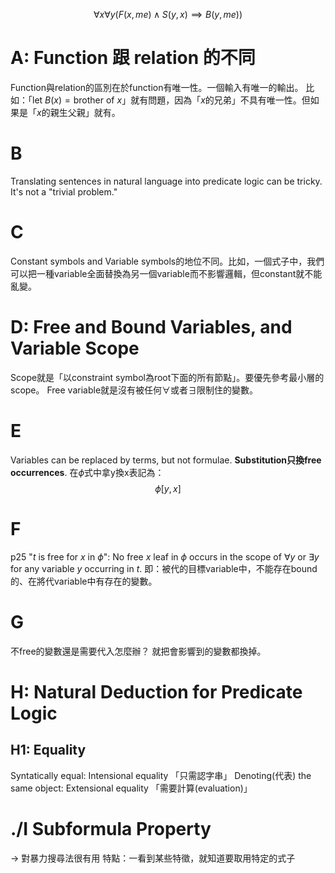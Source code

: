 
$$
\forall x\forall y(F(x,me)\land S(y,x) \implies B(y, me))
$$
# A: Function 跟 relation 的不同
Function與relation的區別在於function有唯一性。一個輸入有唯一的輸出。
比如：「$\text{let}\ B(x) =\text{brother of }x$」就有問題，因為「$x$的兄弟」不具有唯一性。但如果是「$x$的親生父親」就有。

# B
Translating sentences in natural language into predicate logic can be tricky. It's not a "trivial problem."

# C
Constant symbols and Variable symbols的地位不同。比如，一個式子中，我們可以把一種variable全面替換為另一個variable而不影響邏輯，但constant就不能亂變。

# D: Free and Bound Variables, and Variable Scope
Scope就是「以constraint symbol為root下面的所有節點」。要優先參考最小層的scope。
Free variable就是沒有被任何$\forall$或者$\exists$限制住的變數。

# E
Variables can be replaced by terms, but not formulae. **Substitution只換free occurrences**.
在$\phi$式中拿y換x表記為：
$$
\phi[y,x]
$$

# F
p25
"$t$ is free for $x$ in $\phi$": No free $x$ leaf in $\phi$ occurs in the scope of $\forall y$ or $\exists y$ for any variable $y$ occurring in $t$.
即：被代的目標variable中，不能存在bound的、在將代variable中有存在的變數。

# G
不free的變數還是需要代入怎麼辦？
就把會影響到的變數都換掉。

# H: Natural Deduction for Predicate Logic

## H1: Equality
Syntatically equal: Intensional equality 「只需認字串」
Denoting(代表) the same object: Extensional equality 「需要計算(evaluation)」

# ./I Subformula Property
-> 對暴力搜尋法很有用
特點：一看到某些特徵，就知道要取用特定的式子